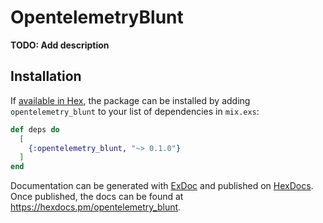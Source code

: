 # OpentelemetryBlunt

**TODO: Add description**

## Installation

If [available in Hex](https://hex.pm/docs/publish), the package can be installed
by adding `opentelemetry_blunt` to your list of dependencies in `mix.exs`:

```elixir
def deps do
  [
    {:opentelemetry_blunt, "~> 0.1.0"}
  ]
end
```

Documentation can be generated with [ExDoc](https://github.com/elixir-lang/ex_doc)
and published on [HexDocs](https://hexdocs.pm). Once published, the docs can
be found at <https://hexdocs.pm/opentelemetry_blunt>.

